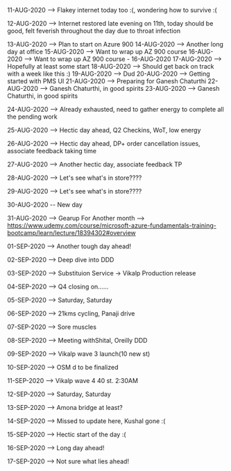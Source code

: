 11-AUG-2020 --> Flakey internet today too :(, wondering how to survive :(

12-AUG-2020 --> Internet restored late evening on 11th, today should be good, felt feverish throughout the day due to throat infection

13-AUG-2020 --> Plan to start on Azure 900
14-AUG-2020 --> Another long day at office
15-AUG-2020 --> Want to wrap up AZ 900 course
16-AUG-2020 --> Want to wrap up AZ 900 course - 16-AUG-2020
17-AUG-2020 --> Hopefully at least some start
18-AUG-2020 --> Should get back on track with a week like this :)
19-AUG-2020 --> Dud
20-AUG-2020 --> Getting started with PMS UI
21-AUG-2020 --> Preparing for Ganesh Chaturthi
22-AUG-2020 --> Ganesh Chaturthi, in good spirits
23-AUG-2020 --> Ganesh Chaturthi, in good spirits

24-AUG-2020 --> Already exhausted, need to gather energy to complete all the pending work

25-AUG-2020 --> Hectic day ahead, Q2 Checkins, WoT, low energy

26-AUG-2020 --> Hectic day ahead, DP+ order cancellation issues, associate feedback taking time

27-AUG-2020 --> Another hectic day, associate feedback TP

28-AUG-2020 --> Let's see what's in store????

29-AUG-2020 --> Let's see what's in store????

30-AUG-2020 -- New day

31-AUG-2020 --> Gearup For Another month --> https://www.udemy.com/course/microsoft-azure-fundamentals-training-bootcamp/learn/lecture/18394302#overview

01-SEP-2020 --> Another tough day ahead!

02-SEP-2020 --> Deep dive into DDD

03-SEP-2020 --> Substituion Service -> Vikalp Production release

04-SEP-2020 --> Q4 closing on......

05-SEP-2020 --> Saturday, Saturday

06-SEP-2020 --> 21kms cycling, Panaji drive

07-SEP-2020 --> Sore muscles

08-SEP-2020 --> Meeting withShital, Oreilly DDD

09-SEP-2020 --> Vikalp wave 3 launch(10 new st)

10-SEP-2020 --> OSM d to be finalized

11-SEP-2020 --> Vikalp wave 4 40 st. 2:30AM 

12-SEP-2020 --> Saturday, Saturday

13-SEP-2020 --> Amona bridge at least?

14-SEP-2020 --> Missed to update here, Kushal gone :(

15-SEP-2020 --> Hectic start of the day :(

16-SEP-2020 --> Long day ahead!

17-SEP-2020 --> Not sure what lies ahead!
